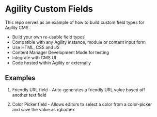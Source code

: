 # Agility Custom Fields

This repo serves as an example of how to build custom field types for Agility CMS.

- Build your own re-usable field types
- Compatible with any Agility instance, module or content input form
- Use HTML, CSS and JS
- Content Manager Development Mode for testing
- Integrate with CMS UI
- Code hosted within Agility or externally

## Examples
1. Friendly URL field - Auto-generates a friendly URL value based off another text field

2. Color Picker field - Allows editors to select a color from a color-picker and save the value as rgba/hex 

